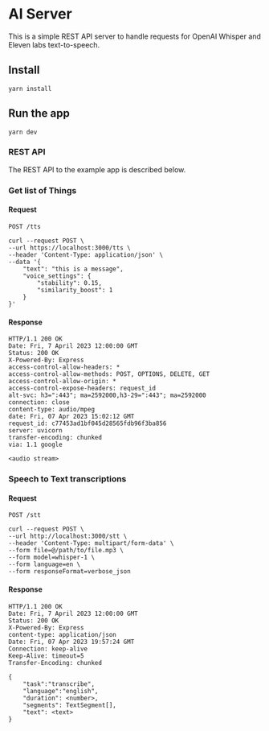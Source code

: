 # AI Server

This is a simple REST API server to handle requests for
OpenAI Whisper and Eleven labs text-to-speech.

## Install

    yarn install

## Run the app

    yarn dev

### REST API

The REST API to the example app is described below.

### Get list of Things

#### Request

`POST /tts`

    curl --request POST \
    --url https://localhost:3000/tts \
    --header 'Content-Type: application/json' \
    --data '{
        "text": "this is a message",
        "voice_settings": {
            "stability": 0.15,
            "similarity_boost": 1
        }
    }'

#### Response

    HTTP/1.1 200 OK
    Date: Fri, 7 April 2023 12:00:00 GMT
    Status: 200 OK
    X-Powered-By: Express
    access-control-allow-headers: *
    access-control-allow-methods: POST, OPTIONS, DELETE, GET
    access-control-allow-origin: *
    access-control-expose-headers: request_id
    alt-svc: h3=":443"; ma=2592000,h3-29=":443"; ma=2592000
    connection: close
    content-type: audio/mpeg
    date: Fri, 07 Apr 2023 15:02:12 GMT
    request_id: c77453ad1bf045d28565fdb96f3ba856
    server: uvicorn
    transfer-encoding: chunked
    via: 1.1 google

    <audio stream>

### Speech to Text transcriptions

#### Request

`POST /stt`

    curl --request POST \
    --url http://localhost:3000/stt \
    --header 'Content-Type: multipart/form-data' \
    --form file=@/path/to/file.mp3 \
    --form model=whisper-1 \
    --form language=en \
    --form responseFormat=verbose_json

#### Response

    HTTP/1.1 200 OK
    Date: Fri, 7 April 2023 12:00:00 GMT
    Status: 200 OK
    X-Powered-By: Express
    content-type: application/json
    Date: Fri, 07 Apr 2023 19:57:24 GMT
    Connection: keep-alive
    Keep-Alive: timeout=5
    Transfer-Encoding: chunked

    {
        "task":"transcribe",
        "language":"english",
        "duration": <number>,
        "segments": TextSegment[],
        "text": <text>
    }

